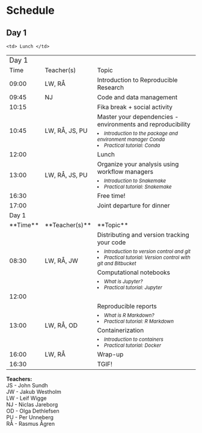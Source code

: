# Schedule

## Day 1

<table>
  <tr>
    <td colspan="3">
      <font size="4">
      Day 1
    </td>
  </tr>
    <td> Time </td>
    <td> Teacher(s) </td>
    <td> Topic </td>
  </tr>
  <tr>
    <td> 09:00
    <td> LW, RÅ </td>
    <td> Introduction to Reproducible Research </td>
  </tr>
  <tr>
    <td> 09:45 </td>
    <td> NJ </td>
    <td> Code and data management </td>
  </tr>
  <tr>
    <td> 10:15 </td>
    <td> </td>
    <td> Fika break + social activity </td>
  </tr>
  <tr>
    <td rowspan="2"> 10:45 </td>
    <td rowspan="2"> LW, RÅ, JS, PU </td>
    <td> Master your dependencies - environments and reproducibility </td>
  </tr>
  <tr>
    <td>
      <font size="2"><i>
      <li> Introduction to the package and environment manager Conda
      <li> Practical tutorial: Conda
    </td>
  </tr>
  <tr>
    <td> 12:00  </td>
    <td> </td>
    <td> Lunch </td>
  </tr>
  <tr>
    <td rowspan="2"> 13:00 </td>
    <td rowspan="2"> LW, RÅ, JS, PU </td>
    <td> Organize your analysis using workflow managers </td>
  </tr>
  <tr>
    <td>
      <font size="2"><i>
      <li> Introduction to Snakemake
      <li> Practical tutorial: Snakemake
    </td>
  </tr>
  <tr>
    <td> 16:30 </td>
    <td> </td>
    <td> Free time!</td>
  </tr>
  <tr>
    <td> 17:00 </td>
    <td> </td>
    <td> Joint departure for dinner</td>
  </tr>
  <tr>
    <td colspan="3"> Day 1 </td>
  </tr>
  <tr>
    <td> **Time** </td>
    <td> **Teacher(s)** </td>
    <td> **Topic** </td>
  </tr>
  <tr>
    <td rowspan="4"> 08:30 </td>
    <td rowspan="4"> LW, RÅ, JW </td>
    <td> Distributing and version tracking your code </td>
  </tr>
  <tr>
    <td>
      <font size="2"><i>
      <li> Introduction to version control and git
      <li> Practical tutorial: Version control with git and Bitbucket
    </td>
  </tr>
  <tr>
    <td> Computational notebooks </td>
  </tr>
  <tr>
    <td>
      <font size="2"><i>
      <li> What is Jupyter?
      <li> Practical tutorial: Jupyter
    </td>
  </tr>
  <tr>
    <td> 12:00<td>  </td>

    <td> Lunch </td>
  </tr>
  <tr>
    <td rowspan="4"> 13:00 </td>
    <td rowspan="4"> LW, RÅ, OD </td>
    <td> Reproducible reports </td>
  </tr>
  <tr>
    <td>
      <font size="2"><i>
      <li> What is R Markdown?
      <li> Practical tutorial: R Markdown
    </td>
  </tr>
  <tr>
    <td> Containerization </td>
  </tr>
  <tr>
    <td>
      <font size="2"><i>
      <li> Introduction to containers
      <li> Practical tutorial: Docker
    </td>
  </tr>
  <tr>
    <td> 16:00 </td>
    <td> LW, RÅ </td>
    <td> Wrap-up </td>
  </tr>
  <tr>
    <td> 16:30 </td>
    <td>  </td>
    <td> TGIF! </td>
  </tr>
</table>

**Teachers:**  
JS - John Sundh  
JW - Jakub Westholm  
LW - Leif Wigge  
NJ - Niclas Jareborg  
OD - Olga Dethlefsen  
PU - Per Unneberg  
RÅ - Rasmus Ågren  
